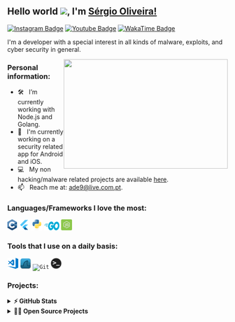 ## Hello world <img src="https://media.giphy.com/media/hvRJCLFzcasrR4ia7z/giphy.gif" width="25px">, I'm [Sérgio Oliveira!](https://github.com/Mistakx/)

[![Instagram Badge](https://img.shields.io/badge/-Instagram-e4405f?style=flat-square&logo=Instagram&logoColor=white)](https://instagram.com/Mistakx/)
[![Youtube Badge](https://img.shields.io/badge/-Youtube-bf1d00?style=flat-square&logo=Youtube&logoColor=white)](https://www.youtube.com/channel/UCgPqmKIfUjk91vQJC4mvoJA)
[![WakaTime Badge](https://img.shields.io/badge/-WakaTime-0cc7e8?style=flat-square&logo=WakaTime&logoColor=white)](https://wakatime.com/@Mistakx)

I'm a developer with a special interest in all kinds of malware, exploits, and cyber security in general.
<!-- <img align="right" height="250" width="375" alt="" src="https://raw.githubusercontent.com/iampavangandhi/iampavangandhi/master/gifs/coder.gif" /> -->

<img align="right" height="250" width="375" alt="" src="https://i.giphy.com/media/8fRwPZtbWkkX6/giphy.webp" />

### Personal information:
 
- 🛠 &nbsp; I’m currently working with Node.js and Golang.
- 📱 &nbsp; I'm currently working on a security related app for Android and iOS.
- 💻 &nbsp; My non hacking/malware related projects are available [here](https://github.com/Mistakx?tab=repositories).
- 📫 &nbsp; Reach me at: ade9@live.com.pt.

### Languages/Frameworks I love the most:

<code><img title="C++" height="25" src="assets/cpp.svg"></code>
<code><img title="Flutter" height="25" src="assets/flutter.png"></code>
<code><img title="Python" height="25" src="assets/python.svg"></code>
<code><img title="Golang" height="20" width="35" src="assets/golang.svg"></code>
<code><img title="Node.js" height="25" width="25" src="assets/node.svg"></code>

### Tools that I use on a daily basis:

<code><img title="Visual Studio Code" height="25" src="assets/visual-studio-code.png"></code>
<code><img title="Wireshark" height="25" src="assets/wireshark-icon.png"></code>
<code><img title="Git" height="25" src="https://github.com/zumrudu-anka/zumrudu-anka/blob/master/images/git-original.svg"></code>
<code><img title="Bash" height="25" src="assets/terminal.png" alt="terminal"></code>
<!-- "https://raw.githubusercontent.com/github/explore/80688e429a7d4ef2fca1e82350fe8e3517d3494d/topics/terminal/terminal.png" -->

### Projects:

<details>	
  <summary><b>⚡ GitHub Stats</b></summary>

  <a title="GitHub Stats">
    <img height=175 align="center" src="https://github-readme-stats.vercel.app/api?username=Mistakx&show_icons=true&theme=chartreuse-dark">
  </a>

  <!-- <a href="https://github.com/Mistakx/github-readme-stats" title="Most Used Languages">
    <img height=175 align="center" src="https://github-readme-stats.vercel.app/api/top-langs/?username=Mistakx&hide=c%23,powershell,java&title_color=2aa889&text_color=99d1ce&icon_color=2bbc8a&bg_color=0c1014&langs_count=8&layout=compact" />
  </a> -->

  <a title="Most Used Languages">
    <img height=175 align="center" src="https://github-readme-stats.vercel.app/api/top-langs/?username=Mistakx&theme=chartreuse-dark&layout=compact" />
  </a>

  <!-- [![willianrod's wakatime stats](https://github-readme-stats.vercel.app/api/wakatime?username=Mistakx)](https://github.com/anuraghazra/github-readme-stats) -->

</details>



<details>
  <summary><b>🧑‍🚀 Open Source Projects</b></summary>

  <br />
  <table>
    <thead align="center">
      <tr border: none;>
        <td><b>💻 Projects</b></td>
        <td><b>🌟 Stars</b></td>
        <td><b>🍴 Forks</b></td>
        <td><b>🐛 Issues</b></td>
        <td><b>🔔 Pull Requests</b></td>
        <td><b>👨‍💻 Language</b></td>
      </tr>
    </thead>
    <tbody>
      <tr>
	      <td><a href="https://github.com/Mistakx/Bus-Company"><b>🚌 Bus Company Simulation</b></a></td>
        <td><img alt="Stars" src="https://img.shields.io/github/stars/Mistakx/Bus-Company?style=flat-square&labelColor=343b41"/></td>
        <td><img alt="Forks" src="https://img.shields.io/github/forks/Mistakx/Bus-Company?style=flat-square&labelColor=343b41"/></td>
        <td><img alt="Issues" src="https://img.shields.io/github/issues/Mistakx/Bus-Company?style=flat-square"/></td>
        <td><img alt="Pull Requests" src="https://img.shields.io/github/issues-pr/Mistakx/Bus-Company?style=flat-square"/></td>
        <td><img alt="Language" src="https://img.shields.io/github/languages/top/Mistakx/Bus-Company?style=flat-square"/></td>
      </tr>
      <tr>
	      <td><a href="https://github.com/Mistakx/Vending-Machine"><b>🍫 Vending Machine Simulation</b></a></td>
        <td><img alt="Stars" src="https://img.shields.io/github/stars/Mistakx/Vending-Machine?style=flat-square&labelColor=343b41"/></td>
        <td><img alt="Forks" src="https://img.shields.io/github/forks/Mistakx/Vending-Machine?style=flat-square&labelColor=343b41"/></td>
        <td><img alt="Issues" src="https://img.shields.io/github/issues/Mistakx/Vending-Machine?style=flat-square"/></td>
        <td><img alt="Pull Requests" src="https://img.shields.io/github/issues-pr/Mistakx/Vending-Machine?style=flat-square"/></td>
        <td><img alt="Language" src="https://img.shields.io/github/languages/top/Mistakx/Vending-Machine?style=flat-square"/></td>
      </tr>
      <tr>
	      <td><a href="https://github.com/Mistakx/PacMan"><b>👾 Climate Change Pac-Man</b></a></td>
        <td><img alt="Stars" src="https://img.shields.io/github/stars/Mistakx/PacMan?style=flat-square&labelColor=343b41"/></td>
        <td><img alt="Forks" src="https://img.shields.io/github/forks/Mistakx/PacMan?style=flat-square&labelColor=343b41"/></td>
        <td><img alt="Issues" src="https://img.shields.io/github/issues/Mistakx/PacMan?style=flat-square"/></td>
        <td><img alt="Pull Requests" src="https://img.shields.io/github/issues-pr/Mistakx/PacMan?style=flat-square"/></td>
        <td><img alt="Language" src="https://img.shields.io/github/languages/top/Mistakx/PacMan?style=flat-square"/></td>
      </tr>
      <tr>
	      <td><a href="https://github.com/Mistakx/BarCodeGenerator"><b>🗃 Digital Bar Code Generator</b></a></td>
        <td><img alt="Stars" src="https://img.shields.io/github/stars/Mistakx/BarCodeGenerator?style=flat-square&labelColor=343b41"/></td>
        <td><img alt="Forks" src="https://img.shields.io/github/forks/Mistakx/BarCodeGenerator?style=flat-square&labelColor=343b41"/></td>
        <td><img alt="Issues" src="https://img.shields.io/github/issues/Mistakx/BarCodeGenerator?style=flat-square"/></td>
        <td><img alt="Pull Requests" src="https://img.shields.io/github/issues-pr/Mistakx/BarCodeGenerator?style=flat-square"/></td>
        <td><img alt="Language" src="https://img.shields.io/github/languages/top/Mistakx/BarCodeGenerator?style=flat-square"/></td>
      </tr>
    </tbody>
  </table>
  <br />
</details>
